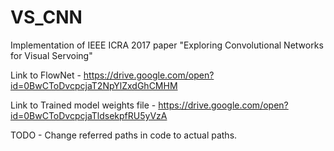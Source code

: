 # VS_CNN
Implementation of IEEE ICRA 2017 paper "Exploring Convolutional Networks for Visual Servoing"

Link to FlowNet - https://drive.google.com/open?id=0BwCToDvcpcjaT2NpYlZxdGhCMHM

Link to Trained model weights file - https://drive.google.com/open?id=0BwCToDvcpcjaTldsekpfRU5yVzA

TODO - Change referred paths in code to actual paths. 
